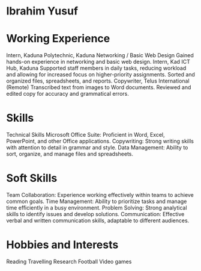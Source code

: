 # Ibrahim Yusuf 


# Working Experience
Intern, Kaduna Polytechnic, Kaduna
Networking / Basic Web Design
Gained hands-on experience in networking and basic web design.
Intern, Kad ICT Hub, Kaduna
Supported staff members in daily tasks, reducing workload and allowing for increased focus on higher-priority assignments.
Sorted and organized files, spreadsheets, and reports.
Copywriter, Telus International (Remote)
Transcribed text from images to Word documents.
Reviewed and edited copy for accuracy and grammatical errors.




# Skills
Technical Skills
Microsoft Office Suite: Proficient in Word, Excel, PowerPoint, and other Office applications.
Copywriting: Strong writing skills with attention to detail in grammar and style.
Data Management: Ability to sort, organize, and manage files and spreadsheets.
# Soft Skills
Team Collaboration: Experience working effectively within teams to achieve common goals.
Time Management: Ability to prioritize tasks and manage time efficiently in a busy environment.
Problem Solving: Strong analytical skills to identify issues and develop solutions.
Communication: Effective verbal and written communication skills, adaptable to different audiences.




# Hobbies and Interests
Reading
Travelling
Research
Football
Video games
